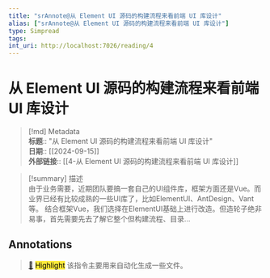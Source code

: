 ```yaml
---
title: "srAnnote@从 Element UI 源码的构建流程来看前端 UI 库设计"
alias: ["srAnnote@从 Element UI 源码的构建流程来看前端 UI 库设计"]
type: Simpread
tags: 
int_uri: http://localhost:7026/reading/4
---
```

# 从 Element UI 源码的构建流程来看前端 UI 库设计

> [!md] Metadata  
> **标题**:: "从 Element UI 源码的构建流程来看前端 UI 库设计"  
> **日期**:: [[2024-09-15]]  
> **外部链接**:: [[4-从 Element UI 源码的构建流程来看前端 UI 库设计]]


> [!summary] 描述  
> 由于业务需要，近期团队要搞一套自己的UI组件库，框架方面还是Vue。而业界已经有比较成熟的一些UI库了，比如ElementUI、AntDesign、Vant等。 结合框架Vue，我们选择在ElementUI基础上进行改造。但造轮子绝非易事，首先需要先去了解它整个但构建流程、目录…

## Annotations

> [📌](<http://localhost:7026/reading/4#id=1726414343523>) <mark style="background-color: #ffeb3b">Highlight</mark> 
> 该指令主要用来自动化生成一些文件。



